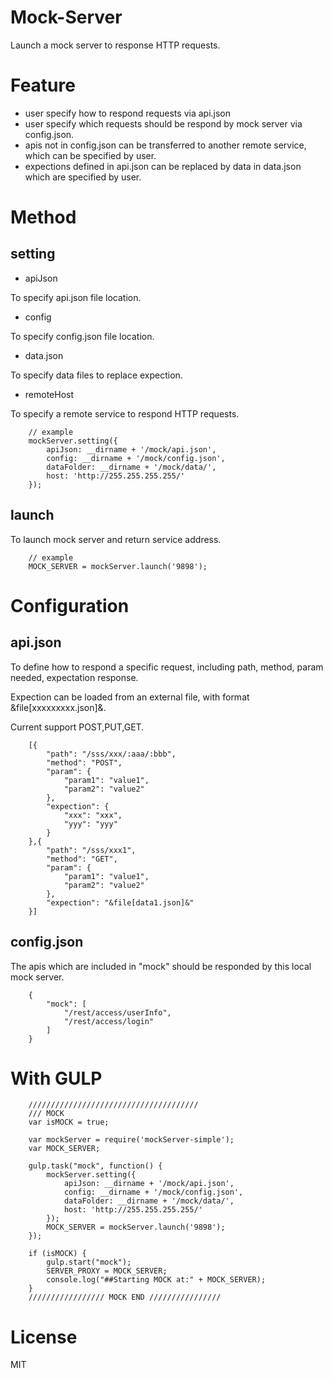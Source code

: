# Mock-Server
Launch a mock server to response HTTP requests.

# Feature
- user specify how to respond requests via api.json
- user specify which requests should be respond by mock server via config.json.
- apis not in config.json can be transferred to another remote service, which can be specified by user.
- expections defined in api.json can be replaced by data in data.json which are specified by user.

# Method
## setting
- apiJson

To specify api.json file location.

- config

To specify config.json file location.

- data.json

To specify data files to replace expection.

- remoteHost

To specify a remote service to respond HTTP requests.

```
    // example
    mockServer.setting({
        apiJson: __dirname + '/mock/api.json',
        config: __dirname + '/mock/config.json',
        dataFolder: __dirname + '/mock/data/',
        host: 'http://255.255.255.255/'
    });
```

## launch
To launch mock server and return service address.

```
    // example
    MOCK_SERVER = mockServer.launch('9898');
```

# Configuration
## api.json
To define how to respond a specific request, including path, method, param needed, expectation response. 

Expection can be loaded from an external file, with format &file[xxxxxxxxx.json]&.

Current support POST,PUT,GET.

```
    [{
        "path": "/sss/xxx/:aaa/:bbb",
        "method": "POST",
        "param": {
            "param1": "value1",
            "param2": "value2"
        },
        "expection": {
            "xxx": "xxx",
            "yyy": "yyy"
        }
    },{
        "path": "/sss/xxx1",
        "method": "GET",
        "param": {
            "param1": "value1",
            "param2": "value2"
        },
        "expection": "&file[data1.json]&"
    }]
```

## config.json
The apis which are included in "mock" should be responded by this local mock server.

```
    {
        "mock": [
            "/rest/access/userInfo",
            "/rest/access/login"
        ]
    }
```

# With GULP
```
    //////////////////////////////////////
    /// MOCK 
    var isMOCK = true;

    var mockServer = require('mockServer-simple');
    var MOCK_SERVER;

    gulp.task("mock", function() {
        mockServer.setting({
            apiJson: __dirname + '/mock/api.json',
            config: __dirname + '/mock/config.json',
            dataFolder: __dirname + '/mock/data/',
            host: 'http://255.255.255.255/'
        });
        MOCK_SERVER = mockServer.launch('9898'); 
    });

    if (isMOCK) {
        gulp.start("mock");
        SERVER_PROXY = MOCK_SERVER;
        console.log("##Starting MOCK at:" + MOCK_SERVER);
    }
    ///////////////// MOCK END ////////////////

```

# License
MIT